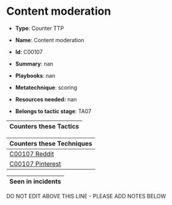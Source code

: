 # Content moderation

* **Type**: Counter TTP

* **Name**: Content moderation

* **Id**: C00107

* **Summary**: nan

* **Playbooks**: nan

* **Metatechnique**: scoring

* **Resources needed:** nan

* **Belongs to tactic stage**: TA07


| Counters these Tactics |
| ---------------------- |



| Counters these Techniques |
| ------------------------- |
| [C00107 Reddit](../techniques/C00107.md) |
| [C00107 Pinterest](../techniques/C00107.md) |



| Seen in incidents |
| ----------------- |


DO NOT EDIT ABOVE THIS LINE - PLEASE ADD NOTES BELOW